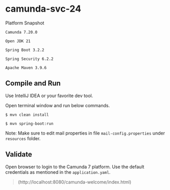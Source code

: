 # camunda-svc-24

Platform Snapshot

`Camunda 7.20.0`
> 
`Open JDK 21`
>
`Spring Boot 3.2.2`
>
`Spring Security 6.2.2`
>
`Apache Maven 3.9.6`
>      

## Compile and Run

Use IntelliJ IDEA or your favorite dev tool.

Open terminal window and run below commands.

`
$ mvn clean install
`
> 
`
$ mvn spring-boot:run 
`
>
> 
Note: Make sure to edit mail properties in file <code>mail-config.properties</code> under <code>resources</code> folder.
>
## Validate
>
Open browser to login to the Camunda 7 platform. Use the default credentials as mentioned in the <code>application.yaml</code>.
> (http://localhost:8080/camunda-welcome/index.html)
>
